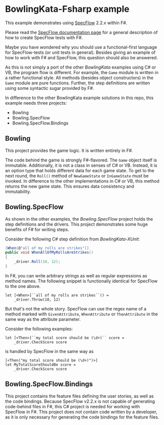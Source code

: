 # BowlingKata-Fsharp example

This example demonstrates using [SpecFlow](http://specflow.org) 2.2.x within F#.

Please read the [SpecFlow documentation page](http://specflow.org/documentation/FSharp-Support/) for a general description of how to create SpecFlow tests with F#.

Maybe you have wondered why you should use a functional-first language for SpecFlow-tests (or unit tests in general).
Besides giving an example of how to work with F# and SpecFlow, this question should also be answered.

As this is not simply a port of the other *BowlingKata* examples using C# or VB, the program flow is different.
For example, the `Game` module is written in a rather functional style.
All methods (besides object constructors) in the `Game` module are pure functions.
Further, the step definitions are written using some syntactic sugar provided by F#.

In difference to the other BowlingKata example solutions in this repo, this example needs three projects:

* Bowling
* Bowling.SpecFlow
* Bowling.SpecFlow.Bindings


## Bowling

This project provides the game logic.
It is written entirely in F#.

The code behind the game is strongly F#-flavored.
The `Game` object itself is immutable.
Additionally, it is not a class in senses of C# or VB.
Instead, it is an option type that holds different data for each game state.
To get to the next round, the `Roll()` method of `NewGameState` or `InGameState` must be invoked.
In difference to the other implementations in C# or VB, this method returns the new game state.
This ensures data consistency and immutability.


## Bowling.SpecFlow

As shown in the other examples, the *Bowling.SpecFlow* project holds the step definitions and the drivers.
This project demonstrates some huge benefits of F# for writing steps.

Consider the following C# step definition from *BowlingKata-XUnit*:

```C#
[When(@"all of my rolls are strikes")]
public void WhenAllOfMyRollsAreStrikes()
{
    _driver.Roll(10, 12);
}
```

In F#, you can write arbitrary strings as well as regular expressions as method names.
The following snippet is functionally identical for SpecFlow to the one above.

```F#
let [<When>]``all of my rolls are strikes``() =
    _driver.Throw(10, 12)
```

But that's not the whole story.
SpecFlow can use the regex name of a method marked with `GivenAttribute`, `WhenAttribute` or `ThenAttribute` in the same way as the attribute parameter.

Consider the following examples:

```F#
let [<Then>]``my total score should be (\d+)`` score =
    _driver.CheckScore score
```

is handled by SpecFlow in the same way as

```F#
[<Then("my total score should be (\d+)")>]
let MyTotalScoreShouldBe score =
    _driver.CheckScore score
```


## Bowling.SpecFlow.Bindings

This project contains the feature files defining the user stories, as well as the code bindings.
Because SpecFlow v2.2.x is not capable of generating code-behind files in F#, this C# project is needed for working with SpecFlow in F#.
This project does not contain code written by a developer, as it is only necessary for generating the code bindings for the feature files.
